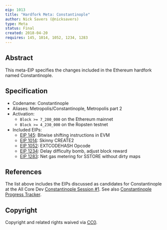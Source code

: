 ```yaml
---
eip: 1013
title: "Hardfork Meta: Constantinople"
author: Nick Savers (@nicksavers)
type: Meta
status: Final
created: 2018-04-20
requires: 145, 1014, 1052, 1234, 1283
---
```


## Abstract

This meta-EIP specifies the changes included in the Ethereum hardfork named Constantinople.

## Specification

- Codename: Constantinople
- Aliases: Metropolis/Constantinople, Metropolis part 2
- Activation:
  - `Block >= 7_280_000` on the Ethereum mainnet
  - `Block >= 4_230_000` on the Ropsten testnet
- Included EIPs:
  - [EIP 145](./eip-145.md): Bitwise shifting instructions in EVM
  - [EIP 1014](./eip-1014.md): Skinny CREATE2
  - [EIP 1052](./eip-1052.md): EXTCODEHASH Opcode
  - [EIP 1234](./eip-1234.md): Delay difficulty bomb, adjust block reward
  - [EIP 1283](./eip-1283.md): Net gas metering for SSTORE without dirty maps

## References

The list above includes the EIPs discussed as candidates for Constantinople at the All Core Dev [Constantinople Session #1](https://github.com/ethereum/pm/issues/55). See also [Constantinople Progress Tracker](https://github.com/ethereum/pm/wiki/Constantinople-Progress-Tracker).

## Copyright

Copyright and related rights waived via [CC0](https://creativecommons.org/publicdomain/zero/1.0/).
